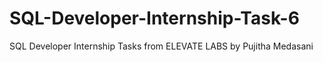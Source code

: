 # SQL-Developer-Internship-Task-6
SQL Developer Internship Tasks from ELEVATE LABS by Pujitha Medasani 
